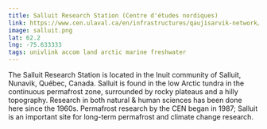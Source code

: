 ```yaml
---
title: Salluit Research Station (Centre d'études nordiques)
link: https://www.cen.ulaval.ca/en/infrastructures/qaujisarvik-network/salluit/
image: salluit.png
lat: 62.2
lng: -75.633333
tags: univlink accom land arctic marine freshwater
---
```


The Salluit Research Station is located in the Inuit community of Salluit, Nunavik, Québec, Canada. Salluit is found in
the low Arctic tundra in the continuous permafrost zone, surrounded by rocky plateaus and a hilly topography. Research
in both natural & human sciences has been done here since the 1960s. Permafrost research by the CEN began in 1987;
Salluit is an important site for long-term permafrost and climate change research.
